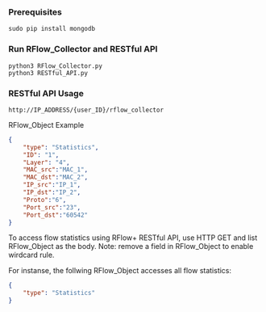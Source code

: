 ### Prerequisites
```
sudo pip install mongodb
```
### Run RFlow_Collector and RESTful API
```
python3 RFlow_Collector.py
python3 RESTful_API.py
```

### RESTful API Usage

```
http://IP_ADDRESS/{user_ID}/rflow_collector
```

RFlow_Object Example
```JSON
{
    "type": "Statistics",
    "ID": "1", 
    "Layer": "4",
    "MAC_src":"MAC_1", 
    "MAC_dst":"MAC_2", 
    "IP_src":"IP_1", 
    "IP_dst":"IP_2", 
    "Proto":"6", 
    "Port_src":"23", 
    "Port_dst":"60542"
}
```
To access flow statistics using RFlow+ RESTful API, use HTTP GET and list RFlow_Object as the body. Note: remove a field in RFlow_Object to enable wirdcard rule. 

For instanse, the follwing RFlow_Object accesses all flow statistics:
```JSON
{
    "type": "Statistics"
}
```
